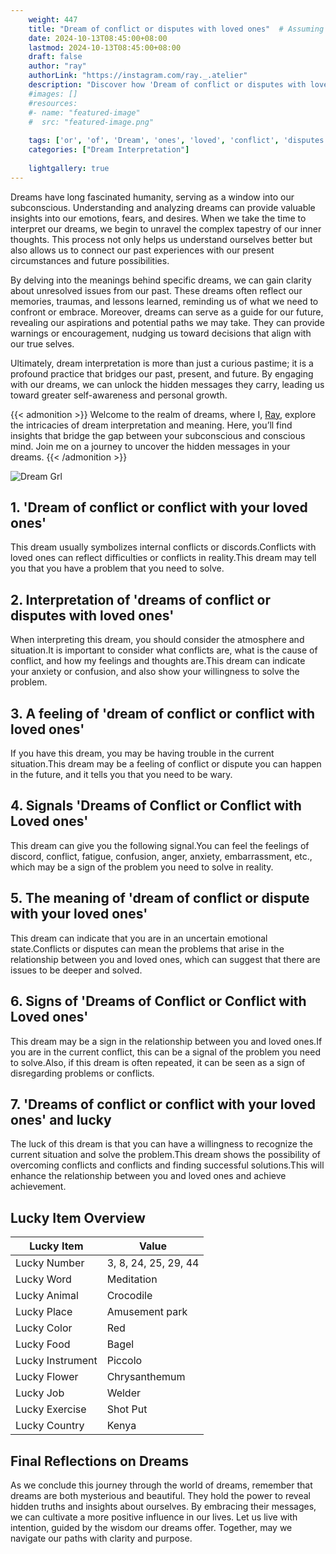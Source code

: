 ```yaml
---
    weight: 447
    title: "Dream of conflict or disputes with loved ones"  # Assuming 'title' column exists
    date: 2024-10-13T08:45:00+08:00
    lastmod: 2024-10-13T08:45:00+08:00
    draft: false
    author: "ray"
    authorLink: "https://instagram.com/ray._.atelier"
    description: "Discover how 'Dream of conflict or disputes with loved ones' can interpret your future and uncover its significant meanings in your life."
    #images: []
    #resources:
    #- name: "featured-image"
    #  src: "featured-image.png"
    
    tags: ['or', 'of', 'Dream', 'ones', 'loved', 'conflict', 'disputes', 'with']
    categories: ["Dream Interpretation"]
    
    lightgallery: true
---
```

    
Dreams have long fascinated humanity, serving as a window into our subconscious. Understanding and analyzing dreams can provide valuable insights into our emotions, fears, and desires. When we take the time to interpret our dreams, we begin to unravel the complex tapestry of our inner thoughts. This process not only helps us understand ourselves better but also allows us to connect our past experiences with our present circumstances and future possibilities.

By delving into the meanings behind specific dreams, we can gain clarity about unresolved issues from our past. These dreams often reflect our memories, traumas, and lessons learned, reminding us of what we need to confront or embrace. Moreover, dreams can serve as a guide for our future, revealing our aspirations and potential paths we may take. They can provide warnings or encouragement, nudging us toward decisions that align with our true selves.

Ultimately, dream interpretation is more than just a curious pastime; it is a profound practice that bridges our past, present, and future. By engaging with our dreams, we can unlock the hidden messages they carry, leading us toward greater self-awareness and personal growth.

{{< admonition >}}
Welcome to the realm of dreams, where I, [Ray](https://instagram.com/ray._.atelier), explore the intricacies of dream interpretation and meaning. Here, you’ll find insights that bridge the gap between your subconscious and conscious mind. Join me on a journey to uncover the hidden messages in your dreams.
{{< /admonition >}}

![Dream Grl](https://cdn.pixabay.com/photo/2017/11/02/03/35/gothic-2910057_1280.jpg "Dream Grl")

## 1. 'Dream of conflict or conflict with your loved ones'
This dream usually symbolizes internal conflicts or discords.Conflicts with loved ones can reflect difficulties or conflicts in reality.This dream may tell you that you have a problem that you need to solve.

## 2. Interpretation of 'dreams of conflict or disputes with loved ones'
When interpreting this dream, you should consider the atmosphere and situation.It is important to consider what conflicts are, what is the cause of conflict, and how my feelings and thoughts are.This dream can indicate your anxiety or confusion, and also show your willingness to solve the problem.

## 3. A feeling of 'dream of conflict or conflict with loved ones'
If you have this dream, you may be having trouble in the current situation.This dream may be a feeling of conflict or dispute you can happen in the future, and it tells you that you need to be wary.

## 4. Signals 'Dreams of Conflict or Conflict with Loved ones'
This dream can give you the following signal.You can feel the feelings of discord, conflict, fatigue, confusion, anger, anxiety, embarrassment, etc., which may be a sign of the problem you need to solve in reality.

## 5. The meaning of 'dream of conflict or dispute with your loved ones'
This dream can indicate that you are in an uncertain emotional state.Conflicts or disputes can mean the problems that arise in the relationship between you and loved ones, which can suggest that there are issues to be deeper and solved.

## 6. Signs of 'Dreams of Conflict or Conflict with Loved ones'
This dream may be a sign in the relationship between you and loved ones.If you are in the current conflict, this can be a signal of the problem you need to solve.Also, if this dream is often repeated, it can be seen as a sign of disregarding problems or conflicts.

## 7. 'Dreams of conflict or conflict with your loved ones' and lucky
The luck of this dream is that you can have a willingness to recognize the current situation and solve the problem.This dream shows the possibility of overcoming conflicts and conflicts and finding successful solutions.This will enhance the relationship between you and loved ones and achieve achievement.

## Lucky Item Overview
| Lucky Item          | Value              |
|---------------|--------------------|
| Lucky Number        | 3, 8, 24, 25, 29, 44  |
| Lucky Word          | Meditation |
| Lucky Animal        | Crocodile |
| Lucky Place         | Amusement park     |
| Lucky Color         | Red     |
| Lucky Food          | Bagel      |
| Lucky Instrument    | Piccolo |
| Lucky Flower        | Chrysanthemum    |
| Lucky Job           | Welder       |
| Lucky Exercise      | Shot Put  |
| Lucky Country       | Kenya    |


##  Final Reflections on Dreams

As we conclude this journey through the world of dreams, remember that dreams are both mysterious and beautiful. They hold the power to reveal hidden truths and insights about ourselves. By embracing their messages, we can cultivate a more positive influence in our lives. Let us live with intention, guided by the wisdom our dreams offer. Together, may we navigate our paths with clarity and purpose.
